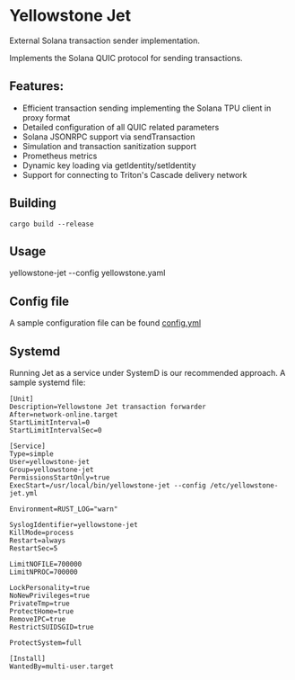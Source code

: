 # Yellowstone Jet

External Solana transaction sender implementation.

Implements the Solana QUIC protocol for sending transactions.

## Features:

- Efficient transaction sending implementing the Solana TPU client in proxy format
- Detailed configuration of all QUIC related parameters
- Solana JSONRPC support via sendTransaction
- Simulation and transaction sanitization support
- Prometheus metrics
- Dynamic key loading via getIdentity/setIdentity
- Support for connecting to Triton's Cascade delivery network

## Building

```
cargo build --release
```

## Usage

yellowstone-jet --config yellowstone.yaml

## Config file

A sample configuration file can be found [config.yml](https://github.com/rpcpool/yellowstone-jet/blob/main/config.yml)

## Systemd

Running Jet as a service under SystemD is our recommended approach. A sample systemd file:

```
[Unit]
Description=Yellowstone Jet transaction forwarder
After=network-online.target
StartLimitInterval=0
StartLimitIntervalSec=0

[Service]
Type=simple
User=yellowstone-jet
Group=yellowstone-jet
PermissionsStartOnly=true
ExecStart=/usr/local/bin/yellowstone-jet --config /etc/yellowstone-jet.yml

Environment=RUST_LOG="warn"

SyslogIdentifier=yellowstone-jet
KillMode=process
Restart=always
RestartSec=5

LimitNOFILE=700000
LimitNPROC=700000

LockPersonality=true
NoNewPrivileges=true
PrivateTmp=true
ProtectHome=true
RemoveIPC=true
RestrictSUIDSGID=true

ProtectSystem=full

[Install]
WantedBy=multi-user.target
```
